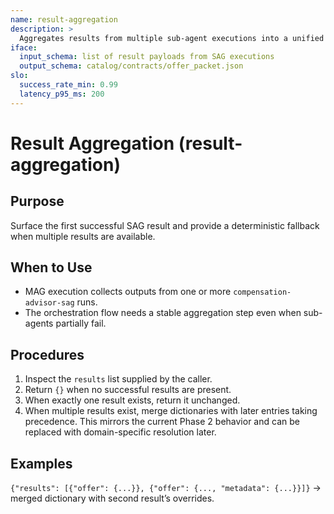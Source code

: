 ```yaml
---
name: result-aggregation
description: >
  Aggregates results from multiple sub-agent executions into a unified output.
iface:
  input_schema: list of result payloads from SAG executions
  output_schema: catalog/contracts/offer_packet.json
slo:
  success_rate_min: 0.99
  latency_p95_ms: 200
---
```


# Result Aggregation (result-aggregation)

## Purpose
Surface the first successful SAG result and provide a deterministic fallback when multiple results are available.

## When to Use
- MAG execution collects outputs from one or more `compensation-advisor-sag` runs.
- The orchestration flow needs a stable aggregation step even when sub-agents partially fail.

## Procedures
1. Inspect the `results` list supplied by the caller.
2. Return `{}` when no successful results are present.
3. When exactly one result exists, return it unchanged.
4. When multiple results exist, merge dictionaries with later entries taking precedence. This mirrors the current Phase 2 behavior and can be replaced with domain-specific resolution later.

## Examples
`{"results": [{"offer": {...}}, {"offer": {..., "metadata": {...}}]}` → merged dictionary with second result’s overrides.

